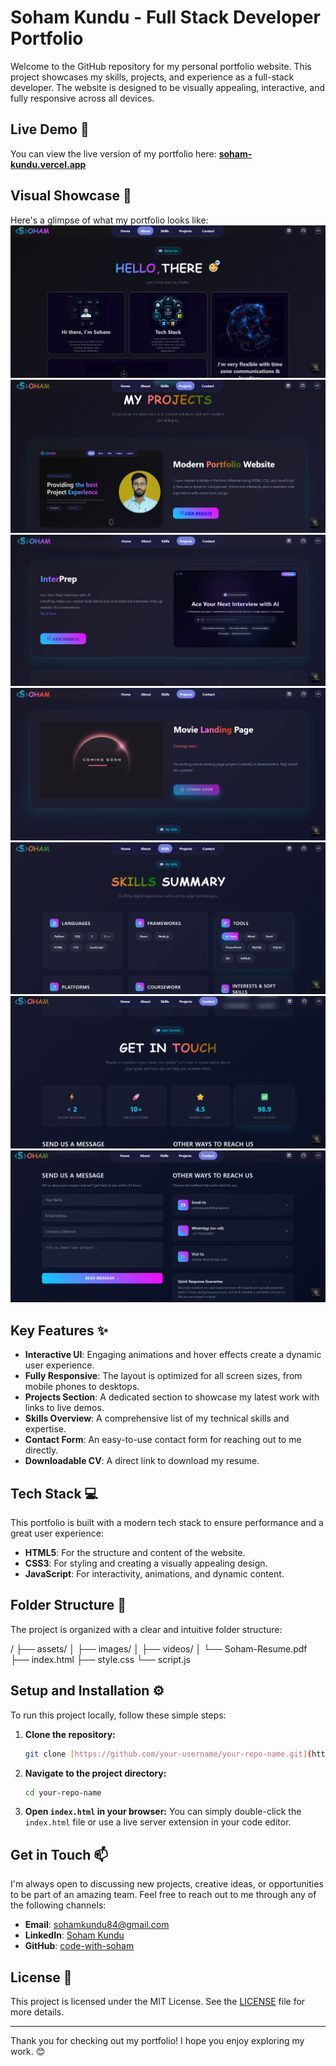 # Soham Kundu - Full Stack Developer Portfolio

Welcome to the GitHub repository for my personal portfolio website. This project showcases my skills, projects, and experience as a full-stack developer. The website is designed to be visually appealing, interactive, and fully responsive across all devices.

## Live Demo 🚀

You can view the live version of my portfolio here: [**soham-kundu.vercel.app**](https://soham-kundu.vercel.app/)

## Visual Showcase 📸

Here's a glimpse of what my portfolio looks like:
![Portfolio Home Page](./assets/Screenshot%202025-08-20%20201444.png)
![Portfolio About Section](./assets/Screenshot%202025-08-20%20201459.png)
![Portfolio Projects Section](./assets/Screenshot%202025-08-20%20201513.png)
![Portfolio Skills Section](./assets/Screenshot%202025-08-20%20201546.png)
![Portfolio Contact Section](./assets/Screenshot%202025-08-20%20201556.png)
![Portfolio Footer](./assets/Screenshot%202025-08-20%20201608.png)
![Portfolio Mobile View](./assets/Screenshot%202025-08-20%20201619.png)


## Key Features ✨

* **Interactive UI**: Engaging animations and hover effects create a dynamic user experience.
* **Fully Responsive**: The layout is optimized for all screen sizes, from mobile phones to desktops.
* **Projects Section**: A dedicated section to showcase my latest work with links to live demos.
* **Skills Overview**: A comprehensive list of my technical skills and expertise.
* **Contact Form**: An easy-to-use contact form for reaching out to me directly.
* **Downloadable CV**: A direct link to download my resume.

## Tech Stack 💻

This portfolio is built with a modern tech stack to ensure performance and a great user experience:

* **HTML5**: For the structure and content of the website.
* **CSS3**: For styling and creating a visually appealing design.
* **JavaScript**: For interactivity, animations, and dynamic content.

## Folder Structure 📂

The project is organized with a clear and intuitive folder structure:

/
├── assets/
│   ├── images/
│   ├── videos/
│   └── Soham-Resume.pdf
├── index.html
├── style.css
└── script.js




## Setup and Installation ⚙️

To run this project locally, follow these simple steps:

1.  **Clone the repository:**
    ```bash
    git clone [https://github.com/your-username/your-repo-name.git](https://github.com/your-username/your-repo-name.git)
    ```
2.  **Navigate to the project directory:**
    ```bash
    cd your-repo-name
    ```
3.  **Open `index.html` in your browser:**
    You can simply double-click the `index.html` file or use a live server extension in your code editor.

## Get in Touch 📫

I'm always open to discussing new projects, creative ideas, or opportunities to be part of an amazing team. Feel free to reach out to me through any of the following channels:

* **Email**: [sohamkundu84@gmail.com](mailto:sohamkundu84@gmail.com)
* **LinkedIn**: [Soham Kundu](https://www.linkedin.com/in/soham-kundu-b5a9a0250/)
* **GitHub**: [code-with-soham](https://code-with-soham.github.io)

## License 📄

This project is licensed under the MIT License. See the [LICENSE](https://www.google.com/search?q=LICENSE) file for more details.

---

Thank you for checking out my portfolio! I hope you enjoy exploring my work. 😊
